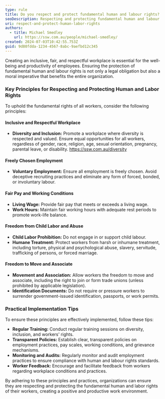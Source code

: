 ```yaml
---
type: rule
title: Do you respect and protect fundamental human and labour rights?
seoDescription: Respecting and protecting fundamental human and labour rights for workers.
uri: respect-and-protect-human-labor-rights
authors:
  - title: Michael Smedley
    url: https://ssw.com.au/people/michael-smedley/
created: 2024-07-03T10:42:55.753Z
guid: 9d80fdda-1234-4567-8abc-9aefbd12c345
---
```

Creating an inclusive, fair, and respectful workplace is essential for the well-being and productivity of employees. Ensuring the protection of fundamental human and labour rights is not only a legal obligation but also a moral imperative that benefits the entire organization.

<!--endintro-->

### Key Principles for Respecting and Protecting Human and Labor Rights

To uphold the fundamental rights of all workers, consider the following principles:

#### Inclusive and Respectful Workplace

* **Diversity and Inclusion:** Promote a workplace where diversity is respected and valued. Ensure equal opportunities for all workers, regardless of gender, race, religion, age, sexual orientation, pregnancy, parental leave, or disability. <https://ssw.com.au/diversity>

#### Freely Chosen Employment

* **Voluntary Employment:** Ensure all employment is freely chosen. Avoid deceptive recruiting practices and eliminate any form of forced, bonded, or involuntary labour.

#### Fair Pay and Working Conditions

* **Living Wage:** Provide fair pay that meets or exceeds a living wage.
* **Work Hours:** Maintain fair working hours with adequate rest periods to promote work-life balance.

#### Freedom from Child Labor and Abuse

* **Child Labor Prohibition:** Do not engage in or support child labour.
* **Humane Treatment:** Protect workers from harsh or inhumane treatment, including torture, physical and psychological abuse, slavery, servitude, trafficking of persons, or forced marriage.

#### Freedom to Move and Associate

* **Movement and Association:** Allow workers the freedom to move and associate, including the right to join or form trade unions (unless prohibited by applicable legislation).
* **Identification Documents:** Do not require or pressure workers to surrender government-issued identification, passports, or work permits.

### Practical Implementation Tips

To ensure these principles are effectively implemented, follow these tips:

* **Regular Training:** Conduct regular training sessions on diversity, inclusion, and workers' rights.
* **Transparent Policies:** Establish clear, transparent policies on employment practices, pay scales, working conditions, and grievance mechanisms.
* **Monitoring and Audits:** Regularly monitor and audit employment practices to ensure compliance with human and labour rights standards.
* **Worker Feedback:** Encourage and facilitate feedback from workers regarding workplace conditions and practices.

By adhering to these principles and practices, organizations can ensure they are respecting and protecting the fundamental human and labor rights of their workers, creating a positive and productive work environment.
